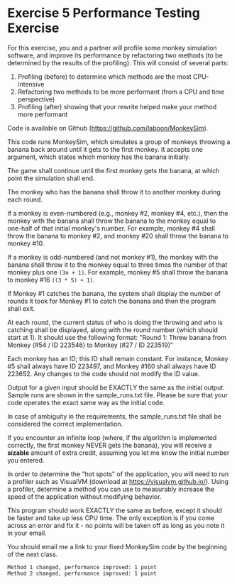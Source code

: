 # Exercise 5 Performance Testing Exercise

For this exercise, you and a partner will profile some monkey simulation software, and improve its performance by refactoring two methods (to be determined by the results of the profiling).  This will consist of several parts:

1. Profiling (before) to determine which methods are the most CPU-intensive
3. Refactoring two methods to be more performant (from a CPU and time perspective)
4. Profiling (after) showing that your rewrite helped make your method more performant

Code is available on Github (https://github.com/laboon/MonkeySim).

This code runs MonkeySim, which simulates a group of monkeys throwing a banana back around until it gets to the first monkey.  It accepts one argument, which states which monkey has the banana initially.

The game shall continue until the first monkey gets the banana, at which point the simulation shall end.

The monkey who has the banana shall throw it to another monkey during each round.

If a monkey is even-numbered (e.g., monkey #2, monkey #4, etc.), then the monkey with the banana shall throw the banana to the monkey equal to one-half of that initial monkey's number.  For example, monkey #4 shall throw the banana to monkey #2, and monkey #20 shall throw the banana to monkey #10.

If a monkey is odd-numbered (and not monkey #1), the monkey with the banana shall throw it to the monkey equal to three times the number of that monkey plus one `(3n + 1)`.  For example, monkey #5 shall throw the banana to monkey #16 `((3 * 5) + 1)`.

If Monkey #1 catches the banana, the system shall display the number of rounds it took for Monkey #1 to catch the banana and then the program shall exit.

At each round, the current status of who is doing the throwing and who is catching shall be displayed, along with the round number (which should start at 1).  It should use the following format: "Round 1: Threw banana from Monkey (#54 / ID 223546) to Monkey (#27 / ID 223519)"

Each monkey has an ID; this ID shall remain constant.  For instance, Monkey #5 shall always have ID 223497, and Monkey #160 shall always have ID 223652.  Any changes to the code should not modify the ID value.

Output for a given input should be EXACTLY the same as the initial output.  Sample runs are shown in the sample_runs.txt file.  Please be sure that your code operates the exact same way as the initial code.

In case of ambiguity in the requirements, the sample_runs.txt file shall be considered the correct implementation.

If you encounter an infinite loop (where, if the algorithm is implemented correctly, the first monkey NEVER gets the banana), you will receive a __sizable__ amount of extra credit, assuming you let me know the initial number you entered.

In order to determine the "hot spots" of the application, you will need to run a profiler such as VisualVM (download at https://visualvm.github.io/).  Using a profiler, determine a method you can use to measurably increase the speed of the application without modifying behavior.

This program should work EXACTLY the same as before, except it should be faster and take up less CPU time.  The only exception is if you come across an error and fix it - no points will be taken off as long as you note it in your email.


You should email me a link to your fixed MonkeySim code by the beginning of the next class.

```
Method 1 changed, performance improved: 1 point
Method 2 changed, performance improved: 1 point
```
 